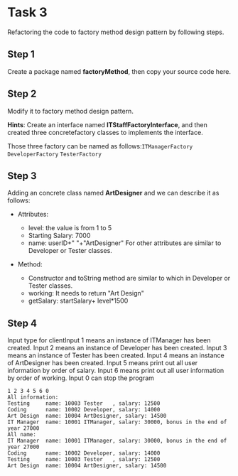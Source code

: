 # Task 3

Refactoring the code to factory method design pattern by following steps.

## Step 1

Create a package named **factoryMethod**, then copy your source code here.

## Step 2

Modify it to factory method design pattern.

**Hints**: Create an interface named **ITStaffFactoryInterface**, and then created three concretefactory classes to
implements the interface.

Those three factory can be named as follows:`ITManagerFactory` `DeveloperFactory` `TesterFactory`

## Step 3

Adding an concrete class named **ArtDesigner** and we can describe it as follows:

+ Attributes:
    - level: the value is from 1 to 5
    - Starting Salary: 7000
    - name: userID+" "+"ArtDesigner"
      For other attributes are similar to Developer or Tester classes.

+ Method:
    - Constructor and toString method are similar to which in Developer or Tester classes.
    - working: It needs to return "Art Design"
    - getSalary: startSalary+ level*1500

## Step 4

Input type for clientInput 1 means an instance of ITManager has been created. Input 2 means an instance of Developer has
been created. Input 3 means an instance of Tester has been created. Input 4 means an instance of ArtDesigner has been
created. Input 5 means print out all user information by order of salary. Input 6 means print out all user information
by order of working. Input 0 can stop the program

```
1 2 3 4 5 6 0
All information:
Testing     name: 10003 Tester   , salary: 12500
Coding      name: 10002 Developer, salary: 14000
Art Design  name: 10004 ArtDesigner, salary: 14500
IT Manager  name: 10001 ITManager, salary: 30000, bonus in the end of year 27000
All name:
IT Manager  name: 10001 ITManager, salary: 30000, bonus in the end of year 27000
Coding      name: 10002 Developer, salary: 14000
Testing     name: 10003 Tester   , salary: 12500
Art Design  name: 10004 ArtDesigner, salary: 14500
```